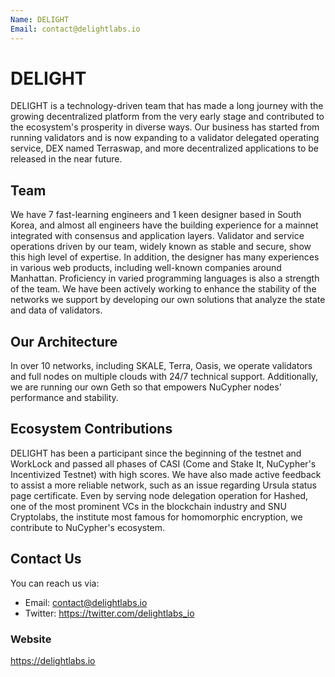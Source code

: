 ```yaml
---
Name: DELIGHT
Email: contact@delightlabs.io
---
```


# DELIGHT

DELIGHT is a technology-driven team that has made a long journey with the growing decentralized platform from the very early stage and contributed to the ecosystem's prosperity in diverse ways.
Our business has started from running validators and is now expanding to a validator delegated operating service, DEX named Terraswap, and more decentralized applications to be released in the near future.

## Team

We have 7 fast-learning engineers and 1 keen designer based in South Korea, and almost all engineers have the building experience for a mainnet integrated with consensus and application layers. Validator and service operations driven by our team, widely known as stable and secure, show this high level of expertise. In addition, the designer has many experiences in various web products, including well-known companies around Manhattan.
Proficiency in varied programming languages is also a strength of the team. We have been actively working to enhance the stability of the networks we support by developing our own solutions that analyze the state and data of validators.

## Our Architecture

In over 10 networks, including SKALE, Terra, Oasis, we operate validators and full nodes on multiple clouds with 24/7 technical support. Additionally, we are running our own Geth so that empowers NuCypher nodes' performance and stability.

## Ecosystem Contributions

DELIGHT has been a participant since the beginning of the testnet and WorkLock and passed all phases of CASI (Come and Stake It, NuCypher's Incentivized Testnet) with high scores. We have also made active feedback to assist a more reliable network, such as an issue regarding Ursula status page certificate. Even by serving node delegation operation for Hashed, one of the most prominent VCs in the blockchain industry and SNU Cryptolabs, the institute most famous for homomorphic encryption, we contribute to NuCypher's ecosystem.

## Contact Us

You can reach us via:

- Email: [contact@delightlabs.io](mailto:contact@delightlabs.io)
- Twitter: https://twitter.com/delightlabs_io

### Website

https://delightlabs.io
